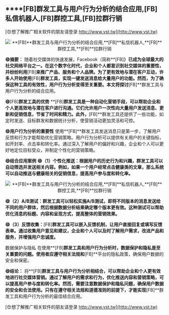 ## ****[FB]**群发工具与用户行为分析的结合应用,**[FB]**私信机器人,**[FB]**群控工具,**[FB]**拉群行销**

[😍想了解推广相关软件的朋友请登录 http://www.vst.tw](http://www.vst.tw)

 <center><img src="https://vst.tw/MP4/tuiguang/png/8.png" alt="**[FB]**群发工具与用户行为分析的结合应用,**[FB]**私信机器人,**[FB]**群控工具,**[FB]**拉群行销"></center>

**😄摘要：**
随着社交媒体的快速发展，Facebook（简称**[FB]**）已成为全球最大的社交网络平台之一。在这个数字化时代，企业和个人都意识到社交媒体的重要性，并纷纷利用**[FB]**来推广产品、服务和个人品牌。为了更有效地与潜在客户互动，许多人开始使用**[FB]**群发工具，实现一键发送消息给大量用户的功能。然而，为了确保这种工具的有效性，用户行为分析变得至关重要。本文将探讨**[FB]**群发工具与用户行为分析的结合应用。

**😄**[FB]**群发工具的优势**
**[FB]**群发工具是一种自动化营销手段，可以帮助企业和个人更高效地与潜在客户进行沟通。它们允许用户一次性向大量用户发送消息、更新和促销信息，节省了时间和精力。此外，**[FB]**群发工具还提供了一些功能，如定时发送、目标群发和数据统计分析，使营销活动更加灵活和可控。

**😄用户行为分析的重要性**
使用**[FB]**群发工具发送消息只是第一步，了解用户反馈和行为才能帮助优化营销策略。用户行为分析可以提供有关用户的关键指标，如开封率、点击率和转化率。通过深入了解用户的偏好和兴趣，企业和个人可以更好地定位目标受众，并制定个性化的营销策略。

**😄结合应用案例**
**😄（1）个性化推送：根据用户的历史行为和兴趣，群发工具可以自动筛选并发送相关内容。例如，如果一个用户经常点击健康类的文章，那么系统可以自动推送与健康相关的促销信息，提高用户参与度和转化率。**

 <center><img src="https://vst.tw/MP4/tuiguang/png/8.png" alt="**[FB]**群发工具与用户行为分析的结合应用,**[FB]**私信机器人,**[FB]**群控工具,**[FB]**拉群行销"></center>

**😄（2）A/B测试：群发工具可以轻松实施A/B测试，即将不同版本的消息发送给不同的用户群体，然后根据数据分析结果确定哪个版本更有效。这种测试可以帮助优化消息的标题、内容和呈现方式，提高整体的营销效果。**

**😄（3）反馈收集：**[FB]**群发工具可以嵌入反馈机制，让用户直接回复或填写反馈表单。通过收集用户意见和建议，企业和个人可以及时了解用户需求，改进产品和服务，并增强用户忠诚度。**

数据保护与隐私 在使用**[FB]**群发工具和用户行为分析时，数据保护和隐私是至关重要的问题。使用者应遵守相关法规和**[FB]**平台的隐私政策，确保用户数据的安全和保密。

**😄结论：**
将**[FB]**群发工具与用户行为分析相结合，可以帮助企业和个人更有效地进行社交媒体营销。通过了解用户的需求和行为，优化推送内容和营销策略，可以提高用户参与度和转化率。然而，需要注意数据保护和隐私问题，确保用户数据的安全和合法使用。只有在遵守相关法规和道德准则的前提下，才能实现**[FB]**群发工具和用户行为分析的最佳结合应用。

[😍想了解推广相关软件的朋友请登录 http://www.vst.tw](http://www.vst.tw)



